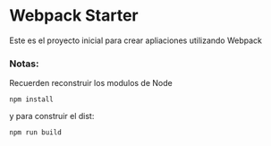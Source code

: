 # Webpack Starter

Este es el proyecto inicial para crear apliaciones utilizando Webpack

### Notas: 
Recuerden reconstruir los modulos de Node

```
npm install
```

y para construir el dist: 

```
npm run build
```
